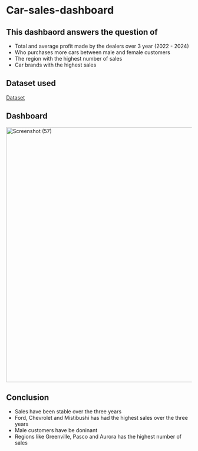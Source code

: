 # Car-sales-dashboard
## This dashbaord answers the question of 
- Total and average profit made by the dealers over 3 year (2022 - 2024)
- Who purchases more cars between male and female customers
- The region with the highest number of sales
- Car brands with the highest sales

## Dataset used 
<a href="https://github.com/chuksmbama/Car-sales-dashboard/blob/main/Car%20Sales.xlsx%20-%20car_data.xlsx">Dataset</a>

## Dashboard 
<img width="1635" height="693" alt="Screenshot (57)" src="https://github.com/user-attachments/assets/59e101b4-464b-41db-8391-b583f2dcbf26" />


## Conclusion
- Sales have been stable over the three years
- Ford, Chevrolet and Mistibushi has had the highest sales over the three years
- Male customers have be doninant
- Regions like Greenville, Pasco and Aurora has the highest number of sales


